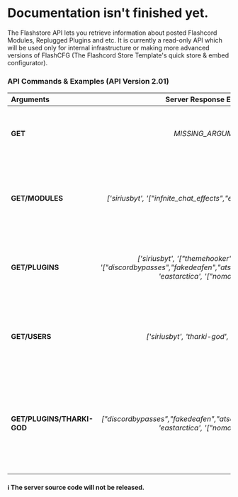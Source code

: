 # Documentation isn't finished yet.
The Flashstore API lets you retrieve information about posted Flashcord Modules, Replugged Plugins and etc. It is currently a read-only API which will be used only for internal infrastructure or making more advanced versions of FlashCFG (The Flashcord Store Template's quick store & embed configurator).

### API Commands & Examples (API Version 2.01)
| Arguments | Server Response Example | Explanation |
|:---|:---:|----:|
**GET** | *MISSING_ARGUMENT* | What are you trying to GET? Give me some more indications! |
**GET/MODULES** | *['siriusbyt', '["infnite_chat_effects","extended_chat_effects"]']* | Get every single Flashcord Module posted on the Flashcord Store |
**GET/PLUGINS** | *['siriusbyt', '["themehooker"]', 'tharki-god', '["discordbypasses","fakedeafen","atsomeone","alwaystyping"]', 'eastarctica', '["nomoreforg"]']* | Get every single Plugins posted on the Flashcord Store. |
**GET/USERS** | *['siriusbyt', 'tharki-god', 'eastarctica']* | Get every single Users who posted on the Flashcord Store something. |
**GET/PLUGINS/THARKI-GOD** | *["discordbypasses","fakedeafen","atsomeone","alwaystyping"]', 'eastarctica', '["nomoreforg"]']* | Get every single Plugins posted on the Flashcord Store from an user (here: THARKI-GOD). |

#### ℹ️ The server source code will **not** be released.
